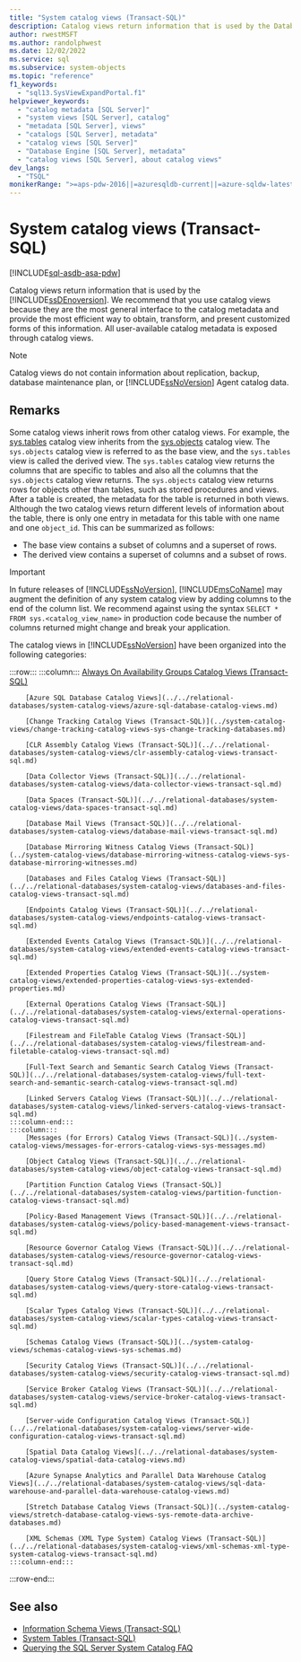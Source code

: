 ```yaml
---
title: "System catalog views (Transact-SQL)"
description: Catalog views return information that is used by the Database Engine.
author: rwestMSFT
ms.author: randolphwest
ms.date: 12/02/2022
ms.service: sql
ms.subservice: system-objects
ms.topic: "reference"
f1_keywords:
  - "sql13.SysViewExpandPortal.f1"
helpviewer_keywords:
  - "catalog metadata [SQL Server]"
  - "system views [SQL Server], catalog"
  - "metadata [SQL Server], views"
  - "catalogs [SQL Server], metadata"
  - "catalog views [SQL Server]"
  - "Database Engine [SQL Server], metadata"
  - "catalog views [SQL Server], about catalog views"
dev_langs:
  - "TSQL"
monikerRange: ">=aps-pdw-2016||=azuresqldb-current||=azure-sqldw-latest||>=sql-server-2016||>=sql-server-linux-2017||=azuresqldb-mi-current"
---
```

# System catalog views (Transact-SQL)

[!INCLUDE[sql-asdb-asa-pdw](../../includes/applies-to-version/sql-asdb-asa-pdw.md)]

Catalog views return information that is used by the [!INCLUDE[ssDEnoversion](../../includes/ssdenoversion-md.md)]. We recommend that you use catalog views because they are the most general interface to the catalog metadata and provide the most efficient way to obtain, transform, and present customized forms of this information. All user-available catalog metadata is exposed through catalog views.

> [!NOTE]  
> Catalog views do not contain information about replication, backup, database maintenance plan, or [!INCLUDE[ssNoVersion](../../includes/ssnoversion-md.md)] Agent catalog data.

## Remarks

Some catalog views inherit rows from other catalog views. For example, the [sys.tables](../../relational-databases/system-catalog-views/sys-tables-transact-sql.md) catalog view inherits from the [sys.objects](../../relational-databases/system-catalog-views/sys-objects-transact-sql.md) catalog view. The `sys.objects` catalog view is referred to as the base view, and the `sys.tables` view is called the derived view. The `sys.tables` catalog view returns the columns that are specific to tables and also all the columns that the `sys.objects` catalog view returns. The `sys.objects` catalog view returns rows for objects other than tables, such as stored procedures and views. After a table is created, the metadata for the table is returned in both views. Although the two catalog views return different levels of information about the table, there is only one entry in metadata for this table with one name and one `object_id`. This can be summarized as follows:

- The base view contains a subset of columns and a superset of rows.
- The derived view contains a superset of columns and a subset of rows.

> [!IMPORTANT]  
> In future releases of [!INCLUDE[ssNoVersion](../../includes/ssnoversion-md.md)], [!INCLUDE[msCoName](../../includes/msconame-md.md)] may augment the definition of any system catalog view by adding columns to the end of the column list. We recommend against using the syntax `SELECT * FROM sys.<catalog_view_name>` in production code because the number of columns returned might change and break your application.

The catalog views in [!INCLUDE[ssNoVersion](../../includes/ssnoversion-md.md)] have been organized into the following categories:

:::row:::
    :::column:::
        [Always On Availability Groups Catalog Views (Transact-SQL)](../../relational-databases/system-catalog-views/always-on-availability-groups-catalog-views-transact-sql.md)

        [Azure SQL Database Catalog Views](../../relational-databases/system-catalog-views/azure-sql-database-catalog-views.md)

        [Change Tracking Catalog Views (Transact-SQL)](../system-catalog-views/change-tracking-catalog-views-sys-change-tracking-databases.md)

        [CLR Assembly Catalog Views (Transact-SQL)](../../relational-databases/system-catalog-views/clr-assembly-catalog-views-transact-sql.md)

        [Data Collector Views (Transact-SQL)](../../relational-databases/system-catalog-views/data-collector-views-transact-sql.md)

        [Data Spaces (Transact-SQL)](../../relational-databases/system-catalog-views/data-spaces-transact-sql.md)

        [Database Mail Views (Transact-SQL)](../../relational-databases/system-catalog-views/database-mail-views-transact-sql.md)

        [Database Mirroring Witness Catalog Views (Transact-SQL)](../system-catalog-views/database-mirroring-witness-catalog-views-sys-database-mirroring-witnesses.md)

        [Databases and Files Catalog Views (Transact-SQL)](../../relational-databases/system-catalog-views/databases-and-files-catalog-views-transact-sql.md)

        [Endpoints Catalog Views (Transact-SQL)](../../relational-databases/system-catalog-views/endpoints-catalog-views-transact-sql.md)

        [Extended Events Catalog Views (Transact-SQL)](../../relational-databases/system-catalog-views/extended-events-catalog-views-transact-sql.md)

        [Extended Properties Catalog Views (Transact-SQL)](../system-catalog-views/extended-properties-catalog-views-sys-extended-properties.md)

        [External Operations Catalog Views (Transact-SQL)](../../relational-databases/system-catalog-views/external-operations-catalog-views-transact-sql.md)

        [Filestream and FileTable Catalog Views (Transact-SQL)](../../relational-databases/system-catalog-views/filestream-and-filetable-catalog-views-transact-sql.md)

        [Full-Text Search and Semantic Search Catalog Views (Transact-SQL)](../../relational-databases/system-catalog-views/full-text-search-and-semantic-search-catalog-views-transact-sql.md)

        [Linked Servers Catalog Views (Transact-SQL)](../../relational-databases/system-catalog-views/linked-servers-catalog-views-transact-sql.md)
    :::column-end:::
    :::column:::
        [Messages (for Errors) Catalog Views (Transact-SQL)](../system-catalog-views/messages-for-errors-catalog-views-sys-messages.md)

        [Object Catalog Views (Transact-SQL)](../../relational-databases/system-catalog-views/object-catalog-views-transact-sql.md)

        [Partition Function Catalog Views (Transact-SQL)](../../relational-databases/system-catalog-views/partition-function-catalog-views-transact-sql.md)

        [Policy-Based Management Views (Transact-SQL)](../../relational-databases/system-catalog-views/policy-based-management-views-transact-sql.md)

        [Resource Governor Catalog Views (Transact-SQL)](../../relational-databases/system-catalog-views/resource-governor-catalog-views-transact-sql.md)

        [Query Store Catalog Views (Transact-SQL)](../../relational-databases/system-catalog-views/query-store-catalog-views-transact-sql.md)

        [Scalar Types Catalog Views (Transact-SQL)](../../relational-databases/system-catalog-views/scalar-types-catalog-views-transact-sql.md)

        [Schemas Catalog Views (Transact-SQL)](../system-catalog-views/schemas-catalog-views-sys-schemas.md)

        [Security Catalog Views (Transact-SQL)](../../relational-databases/system-catalog-views/security-catalog-views-transact-sql.md)

        [Service Broker Catalog Views (Transact-SQL)](../../relational-databases/system-catalog-views/service-broker-catalog-views-transact-sql.md)

        [Server-wide Configuration Catalog Views (Transact-SQL)](../../relational-databases/system-catalog-views/server-wide-configuration-catalog-views-transact-sql.md)

        [Spatial Data Catalog Views](../../relational-databases/system-catalog-views/spatial-data-catalog-views.md)

        [Azure Synapse Analytics and Parallel Data Warehouse Catalog Views](../../relational-databases/system-catalog-views/sql-data-warehouse-and-parallel-data-warehouse-catalog-views.md)

        [Stretch Database Catalog Views (Transact-SQL)](../system-catalog-views/stretch-database-catalog-views-sys-remote-data-archive-databases.md)

        [XML Schemas (XML Type System) Catalog Views (Transact-SQL)](../../relational-databases/system-catalog-views/xml-schemas-xml-type-system-catalog-views-transact-sql.md)
    :::column-end:::
:::row-end:::

## See also

- [Information Schema Views (Transact-SQL)](../../relational-databases/system-information-schema-views/system-information-schema-views-transact-sql.md)
- [System Tables (Transact-SQL)](../../relational-databases/system-tables/system-tables-transact-sql.md)
- [Querying the SQL Server System Catalog FAQ](../../relational-databases/system-catalog-views/querying-the-sql-server-system-catalog-faq.yml)
